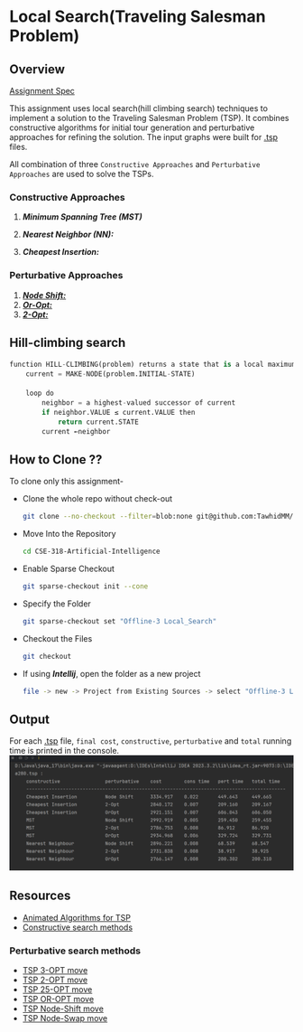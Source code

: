 # Local Search(Traveling Salesman Problem)
## Overview
[Assignment Spec](https://github.com/TawhidMM/CSE-318-Artificial-Intelligence/blob/main/Offline-3%20Local_Search/cse_318_TSP_assignment_task.pdf)

This assignment uses local search(hill climbing search) techniques to implement a solution to the Traveling Salesman Problem (TSP). It combines constructive algorithms for initial tour generation and perturbative approaches for refining the solution. The input graphs were built for [.tsp](https://github.com/TawhidMM/CSE-318-Artificial-Intelligence/tree/main/Offline-3%20Local_Search/TSP_benchmark_data) files.

All combination of three  `Constructive Approaches` and `Perturbative Approaches` are used to solve the TSPs.

### Constructive Approaches

1. ***Minimum Spanning Tree (MST)*** 

2. ***Nearest Neighbor (NN):***

3. ***Cheapest Insertion:***

### Perturbative Approaches

1. [***Node Shift:***](https://tsp-basics.blogspot.com/2017/03/node-shift.html) 
2. [***Or-Opt:***](https://tsp-basics.blogspot.com/2017/03/or-opt.html) 
3. [***2-Opt:***](https://tsp-basics.blogspot.com/2017/03/2-opt-move.html) 


## Hill-climbing search

```python
function HILL-CLIMBING(problem) returns a state that is a local maximum
    current = MAKE-NODE(problem.INITIAL-STATE)

    loop do
        neighbor = a highest-valued successor of current
        if neighbor.VALUE ≤ current.VALUE then 
            return current.STATE
        current ←neighbor
```

## How to Clone ??

To clone only this assignment-

- Clone the whole repo without check-out
    ```bash
    git clone --no-checkout --filter=blob:none git@github.com:TawhidMM/CSE-318-Artificial-Intelligence.git
    ```
- Move Into the Repository
    ```bash
    cd CSE-318-Artificial-Intelligence
    ```
- Enable Sparse Checkout
    ```bash
    git sparse-checkout init --cone
    ```


- Specify the Folder
    ```bash
    git sparse-checkout set "Offline-3 Local_Search"
    ```

- Checkout the Files
    ```bash
    git checkout
    ```
- If using ***Intellij***, open the folder as a new project
    ```bash
    file -> new -> Project from Existing Sources -> select "Offline-3 Local_Search"
    ```

## Output
For each [.tsp](https://github.com/TawhidMM/CSE-318-Artificial-Intelligence/tree/main/Offline-3%20Local_Search/TSP_benchmark_data) file, `final cost`, `constructive`, `perturbative` and `total` running time is printed in the console.   
![Example Output](https://github.com/TawhidMM/CSE-318-Artificial-Intelligence/blob/main/Offline-3%20Local_Search/output_image/sample-output.png)


## Resources

- [Animated Algorithms for TSP](https://stemlounge.com/animated-algorithms-for-the-traveling-salesman-problem/)
- [Constructive search methods](https://www2.isye.gatech.edu/~mgoetsch/cali/VEHICLE/TSP/TSP005__.HTM)

### Perturbative search methods
- [TSP 3-OPT move](https://tsp-basics.blogspot.com/2017/03/3-opt-move.html)
- [TSP 2-OPT move](https://tsp-basics.blogspot.com/2017/03/2-opt-move.html)
- [TSP 25-OPT move](https://tsp-basics.blogspot.com/2017/03/25-opt.html)
- [TSP OR-OPT move](https://tsp-basics.blogspot.com/2017/03/or-opt.html)
- [TSP Node-Shift move](https://tsp-basics.blogspot.com/2017/03/node-shift.html)
- [TSP Node-Swap move](https://tsp-basics.blogspot.com/2017/03/node-swap.html)
